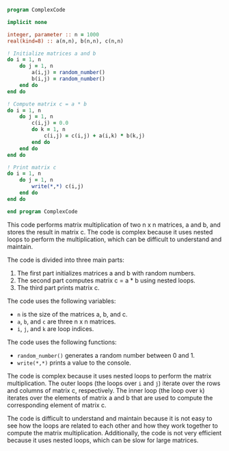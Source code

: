```fortran
program ComplexCode

implicit none

integer, parameter :: n = 1000
real(kind=8) :: a(n,n), b(n,n), c(n,n)

! Initialize matrices a and b
do i = 1, n
    do j = 1, n
        a(i,j) = random_number()
        b(i,j) = random_number()
    end do
end do

! Compute matrix c = a * b
do i = 1, n
    do j = 1, n
        c(i,j) = 0.0
        do k = 1, n
            c(i,j) = c(i,j) + a(i,k) * b(k,j)
        end do
    end do
end do

! Print matrix c
do i = 1, n
    do j = 1, n
        write(*,*) c(i,j)
    end do
end do

end program ComplexCode
```

This code performs matrix multiplication of two n x n matrices, a and b, and stores the result in matrix c. The code is complex because it uses nested loops to perform the multiplication, which can be difficult to understand and maintain.

The code is divided into three main parts:

1. The first part initializes matrices a and b with random numbers.
2. The second part computes matrix c = a * b using nested loops.
3. The third part prints matrix c.

The code uses the following variables:

* `n` is the size of the matrices a, b, and c.
* `a`, `b`, and `c` are three n x n matrices.
* `i`, `j`, and `k` are loop indices.

The code uses the following functions:

* `random_number()` generates a random number between 0 and 1.
* `write(*,*)` prints a value to the console.

The code is complex because it uses nested loops to perform the matrix multiplication. The outer loops (the loops over `i` and `j`) iterate over the rows and columns of matrix c, respectively. The inner loop (the loop over `k`) iterates over the elements of matrix a and b that are used to compute the corresponding element of matrix c.

The code is difficult to understand and maintain because it is not easy to see how the loops are related to each other and how they work together to compute the matrix multiplication. Additionally, the code is not very efficient because it uses nested loops, which can be slow for large matrices.
